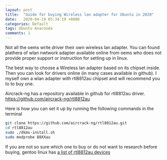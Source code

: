 ```yaml
---
layout: post
title:  "Guide for buying Wireless lan adapter for Ubuntu in 2020"
date:   2020-04-19 05:34:19 +0800
categories: Default
tags: Ubuntu Anaconda
comments: 1
---
```

Not all the oems write driver their own wireless lan adapter. You can found plathera of wlan nwtwork adapter available online from oems who does not provide proper support or instruction for setting up in linux.

The best way to choose a Wireless lan adapter based on its chipset inside. Then you can look for drivers online (in many cases available in github). I myself own a wlan adapter with rtl8812au chipset and will recommend you to to buy one.

Aircrack-ng has a repository available in github for rtl8812au driver. https://github.com/aircrack-ng/rtl8812au

Here is how you can set it up by running the following commands in the terminal
```bash
git clone https://github.com/aircrack-ng/rtl8812au.git
cd rtl8812au
sudo ./dkms-install.sh
sudo modprobe 88XXau
```

If you are not so sure which one to buy or do not want to research before buying, gentoo linux has [a list of rtl8812au devices](https://wiki.gentoo.org/wiki/AC1200_Wireless_Adapters)
